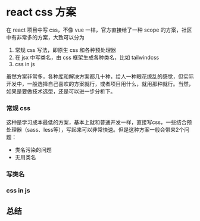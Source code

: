 # react css 方案

在 react 项目中写 css，不像 vue 一样，官方直接给了一种 scope 的方案，社区中有非常多的方案，大致可以分为

1. 常规 css 写法，即原生 css 和各种预处理器
2. 在 jsx 中写类名，由 css 框架生成各种类名，比如 tailwindcss
3. css in js

虽然方案非常多，各种库和解决方案都几十种，给人一种眼花缭乱的感觉，但实际开发中，一般选择自己喜欢的方案就行，或者项目用什么，就用那种就行。当然，如果是要做技术选型，还是可以进一步分析下。

### 常规 css

这种是学习成本最低的方案，基本上就和普通开发一样，直接写css，一些结合预处理器（sass、less等），写起来可以非常快速。但是这种方案一般会带来2个问题：

- 类名污染的问题
- 无用类名

### 写类名

### css in js

## 总结
